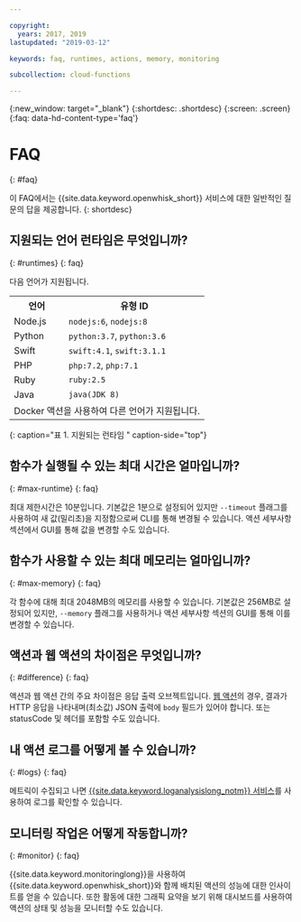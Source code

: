 ```yaml
---

copyright:
  years: 2017, 2019
lastupdated: "2019-03-12"

keywords: faq, runtimes, actions, memory, monitoring

subcollection: cloud-functions

---
```


{:new_window: target="_blank"}
{:shortdesc: .shortdesc}
{:screen: .screen}
{:faq: data-hd-content-type='faq'}


# FAQ
{: #faq}

이 FAQ에서는 {{site.data.keyword.openwhisk_short}} 서비스에 대한 일반적인 질문의 답을 제공합니다.
{: shortdesc}


## 지원되는 언어 런타임은 무엇입니까?
{: #runtimes}
{: faq}

다음 언어가 지원됩니다. 

<table>
  <tr>
    <th id="language-col">언어</th>
    <th id="kind-identifier-col">유형 ID</th>
  </tr>
  <tr>
    <td id="language-col-nodejs" headers="language-col"> Node.js</td>
    <td headers="kind-identifier-col language-col-nodejs"><code>nodejs:6</code>, <code>nodejs:8</code></td>
  </tr>
  <tr>
    <td id="language-col-python" headers="language-col">Python</td>
    <td headers="kind-identifier-col language-col-python"><code>python:3.7</code>, <code>python:3.6</code></td>
  </tr>
  <tr>
    <td id="language-col-swift" headers="language-col">Swift</td>
    <td headers="kind-identifier-col language-col-swift"><code>swift:4.1</code>, <code>swift:3.1.1</code></td>
  </tr>
  <tr>
    <td id="language-col-php" headers="language-col">PHP</td>
    <td headers="kind-identifier-col language-col-php"><code>php:7.2</code>, <code>php:7.1</code></td>
  </tr>
  <tr>
    <td id="language-col-ruby" headers="language-col">Ruby</td>
    <td headers="kind-identifier-col language-col-ruby"><code>ruby:2.5</code></td>
  </tr>
  <tr>
    <td id="language-col-java" headers="language-col">Java</td>
    <td headers="kind-identifier-col language-col-java"><code>java(JDK 8)</code></td>
  </tr>
  <tr>
    <td headers="language-col" colspan="2">Docker 액션을 사용하여 다른 언어가 지원됩니다. </td>
  </tr>
</table>
{: caption="표 1. 지원되는 런타임 " caption-side="top"}


## 함수가 실행될 수 있는 최대 시간은 얼마입니까?
{: #max-runtime}
{: faq}

최대 제한시간은 10분입니다. 기본값은 1분으로 설정되어 있지만 `--timeout` 플래그를 사용하여 새 값(밀리초)을 지정함으로써 CLI를 통해 변경될 수 있습니다. 액션 세부사항 섹션에서 GUI를 통해 값을 변경할 수도 있습니다. 


## 함수가 사용할 수 있는 최대 메모리는 얼마입니까?
{: #max-memory}
{: faq}

각 함수에 대해 최대 2048MB의 메모리를 사용할 수 있습니다. 기본값은 256MB로 설정되어 있지만, `--memory` 플래그를 사용하거나 액션 세부사항 섹션의 GUI를 통해 이를 변경할 수 있습니다. 


## 액션과 웹 액션의 차이점은 무엇입니까?
{: #difference}
{: faq}

액션과 웹 액션 간의 주요 차이점은 응답 출력 오브젝트입니다. [웹 액션](/docs/openwhisk?topic=cloud-functions-openwhisk_webactions#openwhisk_webactions)의 경우, 결과가 HTTP 응답을 나타내며(최소값) JSON 출력에 `body` 필드가 있어야 합니다. 또는 statusCode 및 헤더를 포함할 수도 있습니다. 

## 내 액션 로그를 어떻게 볼 수 있습니까? 
{: #logs}
{: faq}

메트릭이 수집되고 나면 [{{site.data.keyword.loganalysislong_notm}} 서비스](/docs/openwhisk?topic=cloud-functions-openwhisk_logs#view-logs)를 사용하여 로그를 확인할 수 있습니다.


## 모니터링 작업은 어떻게 작동합니까?
{: #monitor}
{: faq}

{{site.data.keyword.monitoringlong}}을 사용하여 {{site.data.keyword.openwhisk_short}}와 함께 배치된 액션의 성능에 대한 인사이트를 얻을 수 있습니다. 또한 활동에 대한 그래픽 요약을 보기 위해 대시보드를 사용하여 액션의 상태 및 성능을 모니터할 수도 있습니다. 


